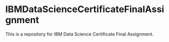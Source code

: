# IBMDataScienceCertificateFinalAssignment
This is a repository for IBM Data Science Certificate Final Assignment.
